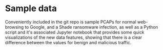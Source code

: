 # Sample data

Conveniently included in the git repo is sample PCAPs for normal web-browsing to Google, and a Shade ransomware infection, as well as a Python script and it's associated Jupyter notebook that provides some quick visualizations of the new data features, showing that there is a clear difference between the values for benign and malicious traffic.